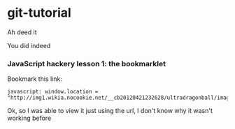 git-tutorial
============
Ah deed it

You did indeed


### JavaScript hackery lesson 1: the bookmarklet

Bookmark this link:

    javascript: window.location = "http://img1.wikia.nocookie.net/__cb20120421232628/ultradragonball/images/8/82/TrollFaceForm2.png"

Ok, so I was able to view it just using the url, I don't know why it wasn't working before
